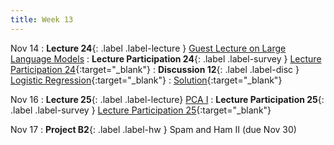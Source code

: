```yaml
---
title: Week 13
---
```


Nov 14
: **Lecture 24**{: .label .label-lecture } [Guest Lecture on Large Language Models](lecture/lec24)
: **Lecture Participation 24**{: .label .label-survey } [Lecture Participation 24](https://app.sli.do/event/dytne5H8jnbabUxejcPGKv/embed/polls/8ed38359-0ae0-460c-98b8-22fff3629746){:target="_blank"}
: **Discussion 12**{: .label .label-disc } [Logistic Regression](https://drive.google.com/file/d/14OCfDYbafV4Rb5LguFV_tC-s6PcwbW7A/view?usp=sharing){:target="_blank"}
    : [Solution](https://drive.google.com/file/d/1Qfp7ABxsAmGqR5O7zPuEsnzNaZXjdq4r/view?usp=sharing){:target="_blank"}

Nov 16
: **Lecture 25**{: .label .label-lecture} [PCA I](lecture/lec25)
: **Lecture Participation 25**{: .label .label-survey } [Lecture Participation 25](https://app.sli.do/event/x57kjFv9ibSf8sK69X4bs8/embed/polls/6b2e7300-9e84-4562-8510-713fb88fd560){:target="_blank"}

Nov 17
: **Project B2**{: .label .label-hw } Spam and Ham II (due Nov 30)
